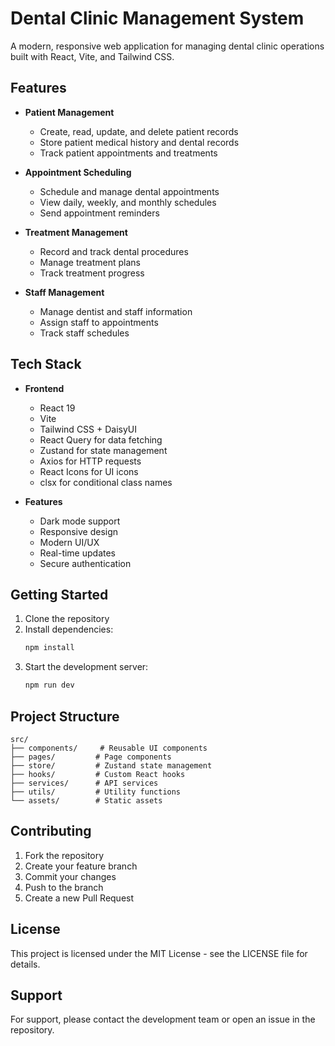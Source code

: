 # Dental Clinic Management System

A modern, responsive web application for managing dental clinic operations built with React, Vite, and Tailwind CSS.

## Features

- **Patient Management**
  - Create, read, update, and delete patient records
  - Store patient medical history and dental records
  - Track patient appointments and treatments

- **Appointment Scheduling**
  - Schedule and manage dental appointments
  - View daily, weekly, and monthly schedules
  - Send appointment reminders

- **Treatment Management**
  - Record and track dental procedures
  - Manage treatment plans
  - Track treatment progress

- **Staff Management**
  - Manage dentist and staff information
  - Assign staff to appointments
  - Track staff schedules

## Tech Stack

- **Frontend**
  - React 19
  - Vite
  - Tailwind CSS + DaisyUI
  - React Query for data fetching
  - Zustand for state management
  - Axios for HTTP requests
  - React Icons for UI icons
  - clsx for conditional class names

- **Features**
  - Dark mode support
  - Responsive design
  - Modern UI/UX
  - Real-time updates
  - Secure authentication

## Getting Started

1. Clone the repository
2. Install dependencies:
   ```bash
   npm install
   ```
3. Start the development server:
   ```bash
   npm run dev
   ```

## Project Structure

```
src/
├── components/     # Reusable UI components
├── pages/         # Page components
├── store/         # Zustand state management
├── hooks/         # Custom React hooks
├── services/      # API services
├── utils/         # Utility functions
└── assets/        # Static assets
```

## Contributing

1. Fork the repository
2. Create your feature branch
3. Commit your changes
4. Push to the branch
5. Create a new Pull Request

## License

This project is licensed under the MIT License - see the LICENSE file for details.

## Support

For support, please contact the development team or open an issue in the repository.




